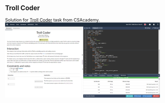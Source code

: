 Troll Coder
-
Solution for [Troll Coder](https://csacademy.com/ieeextreme-practice/task/troll-coder/) task from CSAcademy.
![](https://github.com/jochman/CompetitionProgramming/raw/master/IEEE/TrollCoder/TrollCoder.png)
